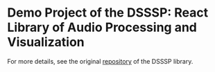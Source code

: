 # Demo Project of the DSSSP: React Library of Audio Processing and Visualization

For more details, see the original [repository](https://github.com/NumberOneBot/dsssp) of the DSSSP library.
